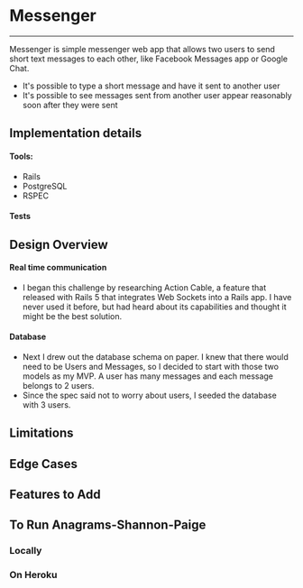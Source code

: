 # Messenger
---

Messenger is simple messenger web app that allows two users to send short text messages to each other, like Facebook Messages app or Google Chat.
- It's possible to type a short message and have it sent to another user
- It's possible to see messages sent from another user appear reasonably soon after they were sent

## Implementation details

#### Tools:
- Rails
- PostgreSQL
- RSPEC

#### Tests

## Design Overview

#### Real time communication
- I began this challenge by researching Action Cable, a feature that released with Rails 5 that integrates Web Sockets into a Rails app. I have never used it before, but had heard about its capabilities and thought it might be the best solution.

#### Database
- Next I drew out the database schema on paper. I knew that there would need to be Users and Messages, so I decided to start with those two models as my MVP. A user has many messages and each message belongs to 2 users.
- Since the spec said not to worry about users, I seeded the database with 3 users.


## Limitations

## Edge Cases

## Features to Add

## To Run Anagrams-Shannon-Paige
### Locally


### On Heroku
